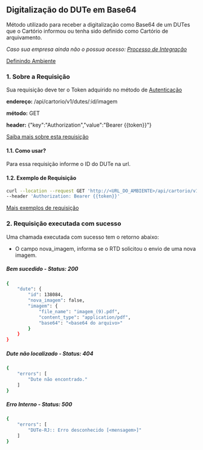 ## Digitalização do DUTe em Base64

Método utilizado para receber a digitalização como Base64 de um DUTes que o Cartório informou ou tenha sido definido como Cartório de arquivamento.

*Caso sua empresa ainda não o possua acesso: [Processo de Integração](../integracao.md)*

[Definindo Ambiente](../ambiente.md)

### 1. Sobre a Requisição

Sua requisição deve ter o Token adquirido no método de [Autenticação](autenticacao.md)

__endereço:__ /api/cartorio/v1/dutes/:id/imagem

__método:__ GET

__header:__ {"key":"Authorization","value":"Bearer {{token}}"}

[Saiba mais sobre esta requisição](POSTMAN)

#### 1.1. Como usar?

Para essa requisição informe o ID do DUTe na url.

#### 1.2. Exemplo de Requisição

```bash
curl --location --request GET 'http://<URL_DO_AMBIENTE>/api/cartorio/v1/dutes/138084/imagem' \
--header 'Authorization: Bearer {{token}}'
```

[Mais exemplos de requisição](POSTMAN)

### 2. Requisição executada com sucesso

Uma chamada executada com sucesso tem o retorno abaixo: 
* O campo nova_imagem, informa se o RTD solicitou o envio de uma nova imagem.

##### Bem sucedido - Status: 200
```bash
{
    "dute": {
        "id": 138084,
        "nova_imagem": false,
        "imagem": {
            "file_name": "imagem_(9).pdf",
            "content_type": "application/pdf",
            "base64": "<base64 do arquivo>"
        }
    }
}
```

##### Dute não localizado - Status: 404

```bash
{
    "errors": [
        "Dute não encontrado."
    ]
}
```

##### Erro Interno - Status: 500
```bash
{
    "errors": [
        "DUTe-RJ:: Erro desconhecido [<mensagem>]"
    ]
}
```
